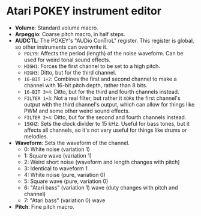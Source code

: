 # Atari POKEY instrument editor

- **Volume**: Standard volume macro.
- **Arpeggio**: Coarse pitch macro, in half steps.
- **AUDCTL**: The POKEY's "AUDio ConTroL" register. This register is global, so other instruments can overwrite it.
  - `POLY9`: Affects the period (length) of the noise waveform. Can be used for weird tonal sound effects.
  - `HIGH1`: Forces the first channel to be set to a high pitch.
  - `HIGH3`: Ditto, but for the third channel.
  - `16-BIT 1+2`: Combines the first and second channel to make a channel with 16-bit pitch depth, rather than 8 bits.
  - `16-BIT 3+4`: Ditto, but for the third and fourth channels instead.
  - `FILTER 1+3`: Not a real filter, but rather it `XOR`s the first channel's output with the third channel's output, which can allow for things like PWM and some other weird sound effects.
  - `FILTER 2+4`: Ditto, but for the second and fourth channels instead.
  - `15KHZ`: Sets the clock divider to 15 kHz. Useful for bass tones, but it affects all channels, so it's not very useful for things like drums or melodies.
- **Waveform**: Sets the waveform of the channel.
  - 0: White noise (variation 1)
  - 1: Square wave (variation 1)
  - 2: Weird short noise (waveform and length changes with pitch)
  - 3: Identical to waveform 1
  - 4: White noise (pure, variation 0)
  - 5: Square wave (pure, variation 0)
  - 6: "Atari bass" (variation 1) wave (duty changes with pitch and channel)
  - 7: "Atari bass" (variation 0) wave
- **Pitch**: Fine pitch macro.
